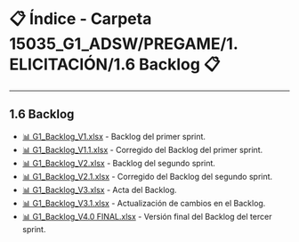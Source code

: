 # 📋 Índice - Carpeta 15035_G1_ADSW/PREGAME/1. ELICITACIÓN/1.6 Backlog 📋

---

## 1.6 Backlog
   - [📊 G1_Backlog_V1.xlsx](./15035_G1_ADSW/PREGAME/1.%20ELICITACIÓN/1.6%20Backlog/G1_Backlog_V1.xlsx) - Backlog del primer sprint.
   - [📊 G1_Backlog_V1.1.xlsx](./15035_G1_ADSW/PREGAME/1.%20ELICITACIÓN/1.6%20Backlog/G1_Backlog_V1.1.xlsx) - Corregido del Backlog del primer sprint.
   - [📊 G1_Backlog_V2.xlsx](./15035_G1_ADSW/PREGAME/1.%20ELICITACIÓN/1.6%20Backlog/G1_Backlog_V2.xlsx) - Backlog del segundo sprint.
   - [📊 G1_Backlog_V2.1.xlsx](./15035_G1_ADSW/PREGAME/1.%20ELICITACIÓN/1.6%20Backlog/G1_Backlog_V2.1.xlsx) - Corregido del Backlog del segundo sprint.
   - [📊 G1_Backlog_V3.xlsx](./15035_G1_ADSW/PREGAME/1.%20ELICITACIÓN/1.6%20Backlog/G1_Backlog_V3.xlsx) - Acta del Backlog.
   - [📊 G1_Backlog_V3.1.xlsx](./15035_G1_ADSW/PREGAME/1.%20ELICITACIÓN/1.6%20Backlog/G1_Backlog_V3.1.xlsx) - Actualización de cambios en el Backlog.
   - [📊 G1_Backlog_V4.0 FINAL.xlsx](./15035_G1_ADSW/PREGAME/1.%20ELICITACIÓN/1.6%20Backlog/G1_Backlog_V4.0%20FINAL.xlsx) - Versión final del Backlog del tercer sprint.
